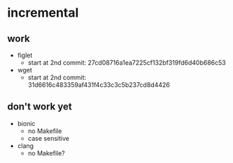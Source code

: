 # incremental

## work
- figlet
  - start at 2nd commit: 27cd08716a1ea7225cf132bf319fd6d40b686c53
- wget
  - start at 2nd commit: 31d6616c483359af431f4c33c3c5b237cd8d4426

## don't work yet
- bionic
  - no Makefile
  - case sensitive
- clang
  - no Makefile?
